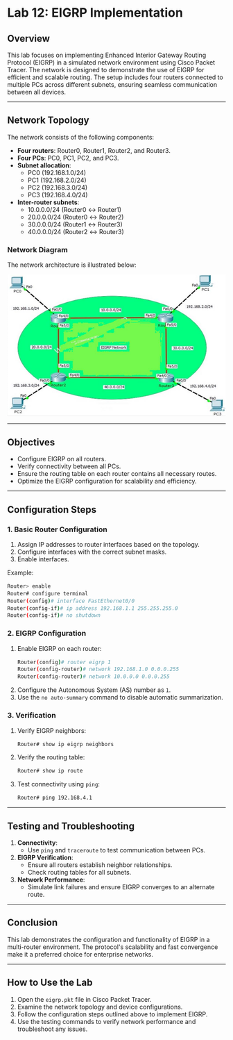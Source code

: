 # Lab 12: EIGRP Implementation

## Overview
This lab focuses on implementing Enhanced Interior Gateway Routing Protocol (EIGRP) in a simulated network environment using Cisco Packet Tracer. The network is designed to demonstrate the use of EIGRP for efficient and scalable routing. The setup includes four routers connected to multiple PCs across different subnets, ensuring seamless communication between all devices.

---

## Network Topology
The network consists of the following components:

- **Four routers**: Router0, Router1, Router2, and Router3.
- **Four PCs**: PC0, PC1, PC2, and PC3.
- **Subnet allocation**:
  - PC0 (192.168.1.0/24)
  - PC1 (192.168.2.0/24)
  - PC2 (192.168.3.0/24)
  - PC3 (192.168.4.0/24)
- **Inter-router subnets**:
  - 10.0.0.0/24 (Router0 ↔ Router1)
  - 20.0.0.0/24 (Router0 ↔ Router2)
  - 30.0.0.0/24 (Router1 ↔ Router3)
  - 40.0.0.0/24 (Router2 ↔ Router3)

### Network Diagram
The network architecture is illustrated below:

![Network Diagram](eigrp_nd.png)

---

## Objectives
- Configure EIGRP on all routers.
- Verify connectivity between all PCs.
- Ensure the routing table on each router contains all necessary routes.
- Optimize the EIGRP configuration for scalability and efficiency.

---

## Configuration Steps

### 1. Basic Router Configuration
1. Assign IP addresses to router interfaces based on the topology.
2. Configure interfaces with the correct subnet masks.
3. Enable interfaces.

Example:
```bash
Router> enable
Router# configure terminal
Router(config)# interface FastEthernet0/0
Router(config-if)# ip address 192.168.1.1 255.255.255.0
Router(config-if)# no shutdown
```

### 2. EIGRP Configuration
1. Enable EIGRP on each router:
   ```bash
   Router(config)# router eigrp 1
   Router(config-router)# network 192.168.1.0 0.0.0.255
   Router(config-router)# network 10.0.0.0 0.0.0.255
   ```
2. Configure the Autonomous System (AS) number as `1`.
3. Use the `no auto-summary` command to disable automatic summarization.

### 3. Verification
1. Verify EIGRP neighbors:
   ```bash
   Router# show ip eigrp neighbors
   ```
2. Verify the routing table:
   ```bash
   Router# show ip route
   ```
3. Test connectivity using `ping`:
   ```bash
   Router# ping 192.168.4.1
   ```

---

## Testing and Troubleshooting
1. **Connectivity**:
   - Use `ping` and `traceroute` to test communication between PCs.
2. **EIGRP Verification**:
   - Ensure all routers establish neighbor relationships.
   - Check routing tables for all subnets.
3. **Network Performance**:
   - Simulate link failures and ensure EIGRP converges to an alternate route.

---

## Conclusion
This lab demonstrates the configuration and functionality of EIGRP in a multi-router environment. The protocol's scalability and fast convergence make it a preferred choice for enterprise networks.

---

## How to Use the Lab
1. Open the `eigrp.pkt` file in Cisco Packet Tracer.
2. Examine the network topology and device configurations.
3. Follow the configuration steps outlined above to implement EIGRP.
4. Use the testing commands to verify network performance and troubleshoot any issues.

